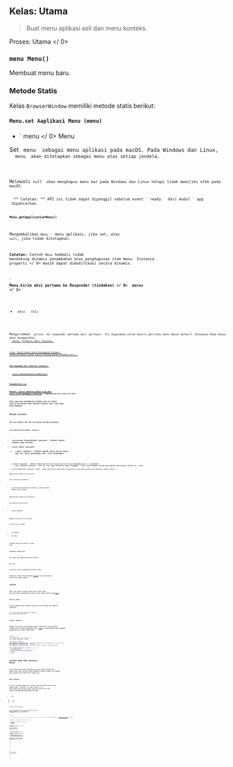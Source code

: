 ## Kelas: Utama

> Buat menu aplikasi asli dan menu konteks.

Proses:  Utama </ 0></p> 

### `menu Menu()`

Membuat menu baru.

### Metode Statis

Kelas ` BrowserWindow ` memiliki metode statis berikut:

#### `Menu.set Aaplikasi Menu (menu)`

* ` menu </ 0> Menu</li>
</ul>

<p>Set <code> menu </ 0> sebagai menu aplikasi pada macOS. Pada Windows dan Linux,
 <code> menu </ 0> akan ditetapkan sebagai menu atas setiap jendela.</p>

<p>Melewati <code>null` akan menghapus menu bar pada Windows dan Linux tetapi tidak memiliki efek pada macOS.</p> 
  ** Catatan: ** API ini tidak dapat dipanggil sebelum event ` ready ` dari modul ` app `dipancarkan.
  
  #### `Menu.getApplicationMenu()`
  
  Mengembalikan `Menu` - menu aplikasi, jika set, atau `null`, jika tidak ditetapkan.
  
  **Catatan:** Contoh `Menu` kembali tidak mendukung dinamis penambahan atau penghapusan item menu.  Instance properti </ 0> masih dapat dimodifikasi secara dinamis.</p> 
  
  #### ` Menu.kirim aksi pertama ke Responder (tindakan) </ 0> <em> macos </ 1></h4>

<ul>
<li><code> aksi </ 0>  Tali</li>
</ul>

<p>Mengirimkan <code> action </ 0> ke responder pertama dari aplikasi. Ini digunakan untuk meniru perilaku menu macos default. Biasanya Anda hanya akan menggunakan
 <a href="menu-item.md#roles"><code> peran </ 0> properti dari <a href="menu-item.md"><code> MenuItem </ 1>.</p>

<p>Lihat <a href="https://developer.apple.com/library/mac/documentation/Cocoa/Conceptual/EventOverview/EventArchitecture/EventArchitecture.html#//apple_ref/doc/uid/10000060i-CH3-SW7"> MacOS Kakao Acara Penanganan Panduan </ 0> 
untuk informasi lebih lanjut tentang MacOS tindakan asli '.</p>

<h4><code>Menu.membangun dari Template (template)`
  
  * `template` MenuItemConstructorOptions[]
  
  Mengembalikan `menu`
  
  Umumnya, `template` hanyalah sebuah array dari `options` untuk membangun a [MenuItem](menu-item.md). Penggunaannya bisa diacu di atas.
  
  Anda juga bisa melampirkan bidang lain ke elemen `template` dan mereka akan menjadi properti dari item menu yang dibangun.
  
  ### Metode Instance
  
  The `menu` object has the following instance methods:
  
  #### `menu.popup([browserWindow, options])`
  
  * `browserWindow` BrowserWindow (opsional) - Default adalah jendela yang terfokus.
  * `pilihan` Objek (opsional) 
    * `x` minor (options) - Default adalah posisi kursor mouse saat ini. harus dinyatakan jika `y<\0> dinyatakan.</li>
<li><code>y` Nomor (opsional) - Default adalah posisi kursor mouse saat ini. Harus dinyatakan jika `x` dinyatakan.
    * `async` Boolean (opsional) - Atur ke `true` agar metode ini segera dipanggil, `false` untuk kembali setelah menu dipilih atau ditutup. Default ke ` false </ 0>.</li>
<li><code>positioningItem`Nomor (opsional) *macOS* - Indeks item menu ke diposisikan di bawah kursor mouse pada koordinat yang ditentukan. Default adalah -1.
  
  Menutup menu konteks di `browserWindow`.
  
  #### `menu.closePopup([browserWindow])`
  
  * `browserWindow` BrowserWindow (opsional) - Default adalah jendela yang terfokus.
  
  Menutup menu konteks di `browserWindow`.
  
  #### `menu.append(menuItem) menuItem`
  
  * `menuItem` MenuItem
  
  Appends the `menuItem` to the menu.
  
  #### `menu.insert(pos, menuItem)`
  
  * `pos` Integer
  * `menu` Menu
  
  Sisipkan `menuItem` ke posisi `pos` pada menu.
  
  ### Instance Properties
  
  `menu` objek juga memiliki properti berikut:
  
  #### `menu.items`
  
  A `MenuItem[]` array containing the menu's items.
  
  Setiap `Menu` terdiri dari beberapa [`MenuItem`](menu-item.md)s dan masing-masing `MenuItem` bisa punya submenu.
  
  ## Contoh
  
  Kelas `Utama` hanya tersedia dalam proses utama, namun Anda juga dapat menggunakannya dalam proses render melalui modul[`remote`](remote.md).
  
  ### Proses utama
  
  Contoh pembuatan menu aplikasi pada proses utama dengan API template sederhana:
  
  ```javascript
const menu = Menu.buildFromTemplate(template)
Menu.setApplicationMenu(menu)
```

### Proses renderer

Dibawah ini adalah contoh membuat menu di halaman web secara dinamis (render proses) dengan menggunakan modul [`remote`](remote.md), dan menunjukkan kapan pengguna menggunakan klik kanan pada halaman:

```html
<!-- index.html -->
<script>
const {remote} = require('electron')
const {Menu, MenuItem} = remote

const menu = new Menu()
menu.append(new MenuItem({label: 'MenuItem1', click() { console.log('item 1 clicked') }}))
menu.append(new MenuItem({type: 'separator'}))
menu.append(new MenuItem({label: 'MenuItem2', type: 'checkbox', checked: true}))

window.addEventListener('contextmenu', (e) => {
  e.preventDefault()
  menu.popup(remote.getCurrentWindow())
}, false)
</script>
```

## Catatan pada Menu Aplikasi MacOS

macos memiliki gaya menu aplikasi yang sama sekali berbeda dari Windows dan Linux. Berikut adalah beberapa catatan tentang cara membuat menu aplikasi Anda lebih mirip dengan asli.

### Menu Standar

Di macos terdapat banyak menu standar yang ditentukan oleh sistem, seperti menu ` Services </ 0> dan
 <code> Windows </ 0>. Untuk membuat menu Anda menu standar, Anda harus mengatur menu Anda
 <code> peran </ 0> ke salah satu dari berikut dan elektron akan mengenali mereka dan membuat mereka menjadi menu standar:</p>

<ul>
<li><code>jendela`</li> 

* `bantuan`
* `layanan`</ul> 

### Tindakan Item Menu Standar

macos telah memberikan tindakan standar untuk beberapa item menu, seperti ` Tentang xxx </ 0> ,
 <code> Sembunyikan xxx </ 0> , dan <code> Sembunyikan Lainnya </ 0> . Untuk mengatur tindakan item menu ke tindakan standar, Anda harus mengatur atribut <code> role </ 0> dari item menu.</p>

<h3>Nama Menu Utama</h3>

<p>Pada macos label item pertama menu aplikasi selalu nama aplikasi Anda, tidak peduli label apa yang Anda tetapkan. Untuk mengubahnya, modifikasi berkas <code> Info.plist < file > aplikasi Anda. Lihat <a href="https://developer.apple.com/library/ios/documentation/general/Reference/InfoPlistKeyReference/Articles/AboutInformationPropertyListFiles.html">Mengaktifkan dokumentasi Akses Jaringan</a> untuk lebih jelasnya.</p>

<h2>Setting Menu untuk Jendela Peramban Tertentu (<em> Linux </em> <em> Windows </em>)</h2>

<p>Metode <a href="https://github.com/electron/electron/blob/master/docs/api/browser-window.md#winsetmenumenu-linux-windows"><code> setMenu`metode </a> pencarian windows dapat mengatur menu tertentu Pencarian windows.

## Posisi Item Menu

Anda dapat menggunakan `posisi` dan `id` untuk mengontrol bagaimana item akan ditempatkan ketika membangun sebuah menu dengan `Menu.buildFromTemplate`.

Atribut `posisi` dari `MenuItem` memiliki form ` [placement] = [id] `, di mana `penempatan` adalah salah satu dari `sebelum`, `setelah`, atau ` endof` dan` id ` adalah unik ID dari item yang ada di menu:

* `sebelum` - Menyisipkan item ini sebelum item yang diacu id. Jika Item yang direferensikan tidak ada barang akan disisipkan pada akhir menu.
* `setelah` - Menyisipkan item ini setelah item id direferensikan. Jika direferensikan item tidak ada item akan disisipkan di akhir menu.
* `endof` - Menyisipkan item ini di akhir kelompok logis yang berisi item yang diacu id (grup dibuat oleh item pemisah). Jika Item yang direferensikan tidak ada, grup pemisah baru dibuat dengan id yang diberikan dan item ini dimasukkan setelah pemisah tersebut.

Bila item diposisikan, semua item yang tidak diposisikan dimasukkan setelah item baru diposisikan. Jadi jika Anda ingin memposisikan sekelompok item menu di lokasi yang sama Anda hanya perlu menentukan posisi untuk item pertama.

### Contoh

Template:

```javascript
[   {label: '4', id: '4'},   {label: '5', id: '5'},   {label: '1', id: '1', position: 'before=4'},   {label: '2', id: '2'},   {label: '3', id: '3'} ]
```

Menu:

    <br />- 1
    - 2
    - 3
    - 4
    - 5
    

Template:

```javascript
[
  {label: 'a', posisi: 'endof = letters'},
  {label: '1', posisi: 'endof = numbers'},
  {label: 'b', posisi: 'endof = letters'},
  {label: '2', posisi: 'endof = numbers'},
  {label: 'c', posisi: 'endof = letters'},
  {label: '3', posisi: 'endof = numbers'}
]
```

Menu:

    <br />- ---
    - a
    - b
    - c
    - ---
    - 1
    - 2
    - 3